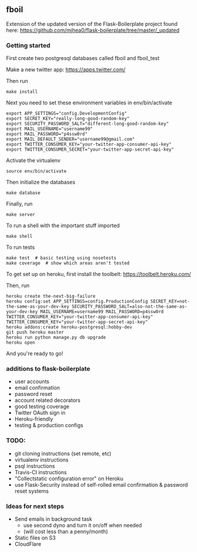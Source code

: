 ## fboil

Extension of the updated version of the Flask-Boilerplate project found here: https://github.com/mjhea0/flask-boilerplate/tree/master/_updated

### Getting started
First create two postgresql databases called fboil and fboil_test

Make a new twitter app: https://apps.twitter.com/

Then run

	make install

Next you need to set these environment variables in env/bin/activate

	export APP_SETTINGS="config.DevelopmentConfig"
	export SECRET_KEY="really-long-good-random-key"
	export SECURITY_PASSWORD_SALT="different-long-good-random-key"
	export MAIL_USERNAME="username99"
	export MAIL_PASSWORD="p4ssw0rd"
	export MAIL_DEFAULT_SENDER="username99@gmail.com"
	export TWITTER_CONSUMER_KEY="your-twitter-app-consumer-api-key"
	export TWITTER_CONSUMER_SECRET="your-twitter-app-secret-api-key"

Activate the virtualenv

	source env/bin/activate
	
Then initialize the databases

	make database

Finally, run

	make server

To run a shell with the important stuff imported

	make shell

To run tests

	make test  # basic testing using nosetests
	make coverage  # show which areas aren't tested

To get set up on heroku, first install the toolbelt: https://toolbelt.heroku.com/

Then, run

	heroku create the-next-big-failure
	heroku config:set APP_SETTINGS=config.ProductionConfig SECRET_KEY=not-the-same-as-your-dev-key SECURITY_PASSWORD_SALT=also-not-the-same-as-your-dev-key MAIL_USERNAME=username99 MAIL_PASSWORD=p4ssw0rd TWITTER_CONSUMER_KEY="your-twitter-app-consumer-api-key" TWITTER_CONSUMER_KEY="your-twitter-app-secret-api-key"
	heroku addons:create heroku-postgresql:hobby-dev
	git push heroku master
	heroku run python manage.py db upgrade
	heroku open

And you're ready to go!

### additions to flask-boilerplate
+ user accounts
+ email confirmation
+ password reset
+ account related decorators
+ good testing coverage
+ Twitter OAuth sign in
+ Heroku-friendly
+ testing & production configs


### TODO:
+ git cloning instructions (set remote, etc)
+ virtualenv instructions
+ psql instructions
+ Travis-CI instructions
+ "Collectstatic configuration error" on Heroku
+ use Flask-Security instead of self-rolled email confirmation & password reset systems


### Ideas for next steps
+ Send emails in background task
	+ use second dyno and turn it on/off when needed
	+ (will cost less than a penny/month)
+ Static files on S3
+ CloudFlare
